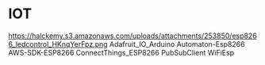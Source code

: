 # IOT
https://halckemy.s3.amazonaws.com/uploads/attachments/253850/esp8266_ledcontrol_HKnqYerFpz.png
Adafruit_IO_Arduino
Automaton-Esp8266
AWS-SDK-ESP8266
ConnectThings_ESP8266
PubSubClient
WiFiEsp
